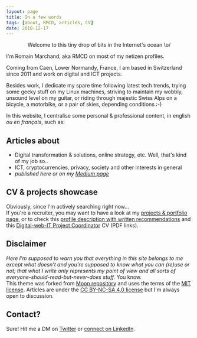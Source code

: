 ```yaml
---
layout: page
title: In a few words
tags: [about, RMCD, articles, CV]
date: 2018-12-17
---
```


<center>Welcome to this tiny drop of bits in the Internet's ocean \o/ </center>

I'm Romain Marchand, aka RMCD on most of my netizen profiles.  

Coming from Caen, Lower Normandy, France, I am based in Switzerland since 2011 and work on digital and ICT projects.  

Besides work, I dedicate my spare time following latest tech trends, trying some geeky stuff on my Linux machines, striving to maintain my wobbly, unsound level on my guitar, or riding through majestic Swiss Alps on a bicycle, a motorbike, or a pair of skies, depending conditions :-)  

In this website, I centralise some personal & professional content, in english _ou en français_, such as:

## Articles about
* Digital transformation & solutions, online strategy, etc. Well, that's kind of my job so..
* ICT, cryptocurrencies, privacy, society and other interests in general
* _published here or on my [Medium page](https://medium.com/@Romain_Marchand)_

## CV & projects showcase
Obviously, since I'm actively searching right now...  
If you're a recruiter, you may want to have a look at my [projects & portfolio page](https://r-m-c-d.github.io/projects/), or to check this [profile description with written recommendations](https://drive.google.com/file/d/1z8Z3zJoBJZqYr4-Xci980FjBp09wYRPX/view?usp=sharing) and this [Digital-web-IT Project Coordinator](https://drive.google.com/open?id=1K3Eod-2f-WGaRSrlZVFVaAX_xSAv5b2I) CV (PDF links).

## Disclaimer
_Here I'm supposed to warn you that everything in this site belongs to me except what doesn't and you're supposed to know what you can (re)use or not; that what I write only represents my point of view and all sorts of everyone-should-read-but-never-does stuff._ You know.     
This theme was forked from [Moon repository](https://github.com/TaylanTatli/Moon) and uses the terms of the [MIT license](https://github.com/r-m-c-d/r-m-c-d.github.io/blob/master/LICENSE). Articles are under the [CC BY-NC-SA 4.0 license](https://creativecommons.org/licenses/by-nc-sa/4.0/) but I'm always open to discussion.

## Contact?
Sure! Hit me a DM on [Twitter](https://twitter.com/Roman0oO) or [connect on LinkedIn](https://www.linkedin.com/in/marchandromain/).
